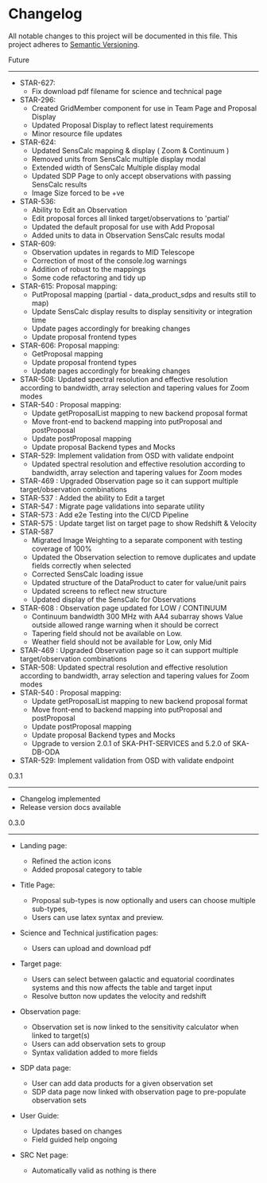 # Changelog

All notable changes to this project will be documented in this file.
This project adheres to [Semantic Versioning](http://semver.org/).

Future

---

* STAR-627:
   - Fix download pdf filename for science and technical page
* STAR-296:
   - Created GridMember component for use in Team Page and Proposal Display
   - Updated Proposal Display to reflect latest requirements
   - Minor resource file updates
* STAR-624: 
   - Updated SensCalc mapping & display ( Zoom & Continuum )
   - Removed units from SensCalc multiple display modal
   - Extended width of SensCalc Multiple display modal
   - Updated SDP Page to only accept observations with passing SensCalc results
   - Image Size forced to be +ve
* STAR-536: 
   - Ability to Edit an Observation
   - Edit proposal forces all linked target/observations to 'partial'
   - Updated the default proposal for use with Add Proposal
   - Added units to data in Observation SensCalc results modal
* STAR-609: 
   - Observation updates in regards to MID Telescope
   - Correction of most of the console.log warnings
   - Addition of robust to the mappings
   - Some code refactoring and tidy up
* STAR-615: Proposal mapping:
   - PutProposal mapping (partial - data_product_sdps and results still to map)
   - Update SensCalc display results to display sensitivity or integration time
   - Update pages accordingly for breaking changes
   - Update proposal frontend types
* STAR-606: Proposal mapping:
   - GetProposal mapping
   - Update proposal frontend types
   - Update pages accordingly for breaking changes
* STAR-508: Updated spectral resolution and effective resolution according to bandwidth, array selection and tapering values for Zoom modes
* STAR-540 : Proposal mapping:
   - Update getProposalList mapping to new backend proposal format
   - Move front-end to backend mapping into putProposal and postProposal
   - Update postProposal mapping
   - Update proposal Backend types and Mocks
* STAR-529: Implement validation from OSD with validate endpoint
   - Updated spectral resolution and effective resolution according to bandwidth, array selection and tapering values for Zoom modes
* STAR-469 : Upgraded Observation page so it can support multiple target/observation combinations
* STAR-537 : Added the ability to Edit a target
* STAR-547 : Migrate page validations into separate utility 
* STAR-573 : Add e2e Testing into the CI/CD Pipeline
* STAR-575 : Update target list on target page to show Redshift & Velocity
* STAR-587
   - Migrated Image Weighting to a separate component with testing coverage of 100%
   - Updated the Observation selection to remove duplicates and update fields correctly when selected
   - Corrected SensCalc loading issue
   - Updated structure of the DataProduct to cater for value/unit pairs
   - Updated screens to reflect new structure
   - Updated display of the SensCalc for Observations
* STAR-608 : Observation page updated for LOW / CONTINUUM
   - Continuum bandwidth 300 MHz with AA4 subarray shows Value outside allowed range warning when it should be correct
   - Tapering field should not be available on Low.
   - Weather field should not be available for Low, only Mid
* STAR-469 : Upgraded Observation page so it can support multiple target/observation combinations
* STAR-508: Updated spectral resolution and effective resolution according to bandwidth, array selection and tapering values for Zoom modes
* STAR-540 : Proposal mapping:
   - Update getProposalList mapping to new backend proposal format
   - Move front-end to backend mapping into putProposal and postProposal
   - Update postProposal mapping
   - Update proposal Backend types and Mocks
   - Upgrade to version 2.0.1 of SKA-PHT-SERVICES and 5.2.0 of SKA-DB-ODA
* STAR-529: Implement validation from OSD with validate endpoint

0.3.1

---

* Changelog implemented
* Release version docs available

0.3.0

---

* Landing page:
   - Refined the action icons
   - Added proposal category to table

* Title Page:
   - Proposal sub-types is now optionally and users can choose multiple sub-types,
   - Users can use latex syntax and preview.

* Science and Technical justification pages:
   - Users can upload and download pdf

* Target page:
   - Users can select between galactic and equatorial coordinates systems and this now affects the table and target input
   - Resolve button now updates the velocity and redshift

* Observation page:
   - Observation set is now linked to the sensitivity calculator when linked to target(s)
   - Users can add observation sets to group
   - Syntax validation added to more fields

* SDP data page:
   - User can add data products for a given observation set
   - SDP data page now linked with observation page to pre-populate observation sets

* User Guide:
   - Updates based on changes
   - Field guided help ongoing

* SRC Net page:
   - Automatically valid as nothing is there
